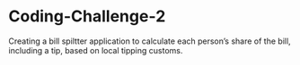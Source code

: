 # Coding-Challenge-2
Creating a bill spiltter application to  calculate each person’s share of the bill, including a tip, based on local tipping customs.
